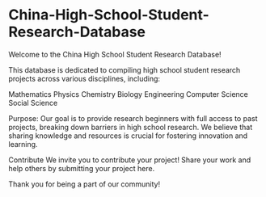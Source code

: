 # China-High-School-Student-Research-Database

Welcome to the China High School Student Research Database!

This database is dedicated to compiling high school student research projects across various disciplines, including:

Mathematics
Physics
Chemistry
Biology
Engineering
Computer Science
Social Science

Purpose: 
Our goal is to provide research beginners with full access to past projects, breaking down barriers in high school research. We believe that sharing knowledge and resources is crucial for fostering innovation and learning.

Contribute
We invite you to contribute your project! Share your work and help others by submitting your project here.

Thank you for being a part of our community!
